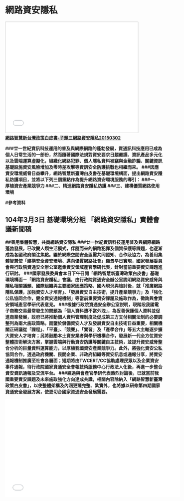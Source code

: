 # 網路資安隱私
<iframe src="//www.slideshare.net/slideshow/embed_code/45296826" width="425" height="355" frameborder="0" marginwidth="0" marginheight="0" scrolling="no" style="border:1px solid #CCC; border-width:1px; margin-bottom:5px; max-width: 100%;" allowfullscreen> </iframe> <div style="margin-bottom:5px"> <strong> <a href="//www.slideshare.net/ssusera05b0b/0301v3" title="0301網路智慧新台灣政策白皮書子題三v3" target="_blank">網路智慧新台灣政策白皮書-子題三網路資安隱私20150302</a> </div>

###廿一世紀資訊科技運用的普及與網際網路的蓬勃發展，資通訊科技應用已成為個人日常生活的一部份，然而隨著國際法規對資安要求日趨嚴謹、資訊產品多元化以及雲端運算虛擬化，組織化網路犯罪、個人隱私資料被竊與金融詐騙、關鍵資訊基礎設施資安風險增加及零時差攻擊等資訊安全防護挑戰也相繼而來。
###因應資安環境威脅日益攀升，網路智慧新臺灣白皮書在基礎環境構面，提出網路資安隱私防護項目，並將以下列三個重點作為提升網路資安環境服務的導引：
###一、厚植資安產業競爭力
###二、精進網路資安隱私防護
###三、建構優質網路使用環境

#參考資料
## 104年3月3日 基礎環境分組 「網路資安隱私」實體會議新聞稿
##善用集體智慧，共商網路資安隱私
###廿一世紀資訊科技運用普及與網際網路蓬勃發展，已改變人類生活模式，伴隨而來的網路犯罪及個資保護等課題，也逐漸成為各國政府關注焦點。鑒於網際空間安全亟需共同認知、合作及協力，為善用集體智慧使「建構安全資安環境、邁向優質網路社會」願景早日實現，國家發展委員會與行政院資通安全辦公室邀集資安領域產官學研代表，針對當前重要資安課題進行研討。
###國家發展委員會本日下午召開「網路智慧新臺灣政策白皮書」基礎環境構面－「網路資安隱私」會議，由行政院資通安全辦公室説明網路資安威脅與隱私相關議題、國際組織與主要國家因應策略、國內現況與檢討後，就「推廣網路隱私保護，加強資安人才培育」、「發展資安自主技術，提升產業競爭力」及「強化公私協同合作，健全資安通報機制」等當前重要資安課題及施政作為，徵詢與會資安領域產官學研代表意見。
###根據行政院資通安全辦公室説明，現階段我國電子商務交易最常發生的問題為「個人資料遭不當外洩」，為妥善保護個人資料並促進商業發展，政府已將推動個人資料管理制度及促成第三方支付相關法制的必要調整列為兩大施政策略。而鑒於儲備資安人才及發展資安自主技術日益重要，相關機關正研議從「課程」、「平臺」、「競賽」、「實習」及「產學合作」等五大主軸逐步擴大資安人才培育；另將鼓勵本土資安業者與學研機構合作，發展新一代全方位資安整體技術解決方案，掌握雲端與行動資安防護等關鍵自主技術，並提升資安威脅整合分析的巨量資料運算能力，以厚植我國資安產業競爭力。此外，將強化資安公私協同合作，透過政府機關、民間企業、非政府組織等資安訊息或通報分享，將資安通報機制推廣至社會各層面；短期將由TWCERT/CC協助處理民眾以及企業資安事件通報，待行政院國家資通安全會報技術服務中心行政法人化後，再進一步整合資安資訊通報及交流平台。
###經過與會產官學研代表熱烈討論後，已就當前我國重要資安課題及未來施政強化方向達成共識，相關內容除納入「網路智慧新臺灣政策白皮書」，以使整體架構及內涵更臻完整、紮實外，也將據以研修第四期國家資通安全發展方案，使更切合國家資通安全發展需要。

<div><iframe width="560" height="315" src="//www.youtube.com/embed/78NQO-trB5w" frameborder="0" allowfullscreen></iframe></div>